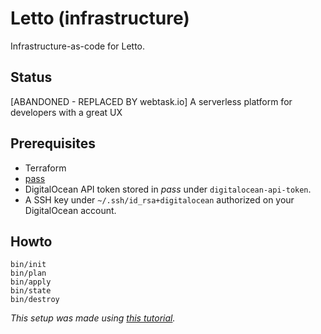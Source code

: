 # Letto (infrastructure)

Infrastructure-as-code for Letto.

## Status

[ABANDONED - REPLACED BY webtask.io] A serverless platform for developers with a great UX 

## Prerequisites

- Terraform
- [pass](https://www.passwordstore.org/)
- DigitalOcean API token stored in _pass_ under `digitalocean-api-token`.
- A SSH key under `~/.ssh/id_rsa+digitalocean` authorized on your DigitalOcean account.

## Howto

```
bin/init
bin/plan
bin/apply
bin/state
bin/destroy
```

_This setup was made using [this tutorial](https://www.digitalocean.com/community/tutorials/how-to-use-terraform-with-digitalocean)._
